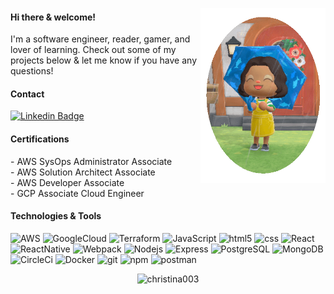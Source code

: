 <p>
  <img align="right" alt="GIF" src="media/ac.gif" width="200" height="280" />
<h4>Hi there & welcome!</h4>
<text style="font-size:14px">I'm a software engineer, reader, gamer, and lover of learning.  Check out some of my projects below & let me know if you have any questions!</text>

<h4>Contact</h4>

[![Linkedin Badge](https://img.shields.io/badge/-Christina.Santos-black?style=flat-square&logo=Linkedin&logoColor=blue&link=https://www.linkedin.com/in/csantos91/)](https://www.linkedin.com/in/csantos91/)

<h4>Certifications</h4>
<p>
- AWS SysOps Administrator Associate<br />
- AWS Solution Architect Associate<br />
- AWS Developer Associate<br />
- GCP Associate Cloud Engineer<br />
</p>

<h4>Technologies & Tools</h4>
<p>
<img alt="AWS" src="https://img.shields.io/badge/AWS-black?style=flat-square&logo=amazon-aws&logoColor=FF9900"/>
<img alt="GoogleCloud" src="https://img.shields.io/badge/Google_Cloud-4285F4?style=for-the-badge&logo=google-cloud&logoColor=white" />
<img alt="Terraform" src="https://img.shields.io/badge/Terraform-7B42BC?style=for-the-badge&logo=terraform&logoColor=white" />
<img alt="JavaScript" src="https://img.shields.io/badge/-JavaScript-black?style=flat-square&logo=javascript" />
<img alt="html5" src="https://img.shields.io/badge/-HTML5-black?style=flat-square&logo=html5" />
<img alt="css" src="https://img.shields.io/badge/-CSS3-black?style=flat-square&logo=css3&logoColor=1572B6" />
<img alt="React" src="https://img.shields.io/badge/-React-black?style=flat-square&logo=react" />
<img alt="ReactNative" src="https://img.shields.io/badge/React_Native-20232A?style=for-the-badge&logo=react&logoColor=61DAFB" />
<img alt="Webpack" src="https://img.shields.io/badge/-Webpack-black?style=flat-square&logo=Webpack" />
<img alt="Nodejs" src="https://img.shields.io/badge/-Nodejs-black?style=flat-square&logo=Node.js" />
<img alt="Express" src="https://img.shields.io/badge/-Express-black?style=flat-square&logo=Express"/>
<img alt="PostgreSQL" src="https://img.shields.io/badge/-PostgreSQL-black?style=flat-square&logo=postgresql&logoColor=336791" />
<img alt="MongoDB" src="https://img.shields.io/badge/-MongoDB-black?style=flat-square&logo=mongodb" />
<img alt="CircleCi" src= "https://img.shields.io/badge/-CircleCI-black?style=flat-square&logo=CircleCI" />
<img alt="Docker" src="https://img.shields.io/badge/-Docker-black?style=flat-square&logo=docker" />
<img alt="git" src="https://img.shields.io/badge/-Git-black?style=flat-square&logo=git" />
<img alt="npm" src="https://img.shields.io/badge/-NPM-black?style=flat-square&logo=npm" />
<img alt="postman" src="https://img.shields.io/badge/Postman-FF6C37?style=for-the-badge&logo=Postman&logoColor=white" />


</p>

<p align="center"> <img src="https://github-readme-stats.vercel.app/api?username=christina003&show_icons=true&theme=blue-green" alt="christina003" />
